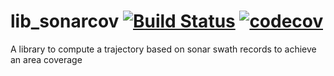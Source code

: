 # lib_sonarcov [![Build Status](https://travis-ci.org/Axel13fr/lib_sonarcov.svg?branch=master)](https://travis-ci.org/Axel13fr/lib_sonarcov) [![codecov](hhttps://codecov.io/gh/Axel13fr/lib_sonarcov/branch/master/graph/badge.svg)](https://codecov.io/gh/Axel13fr/lib_sonarcov)

A library to compute a trajectory based on sonar swath records to achieve an area coverage
